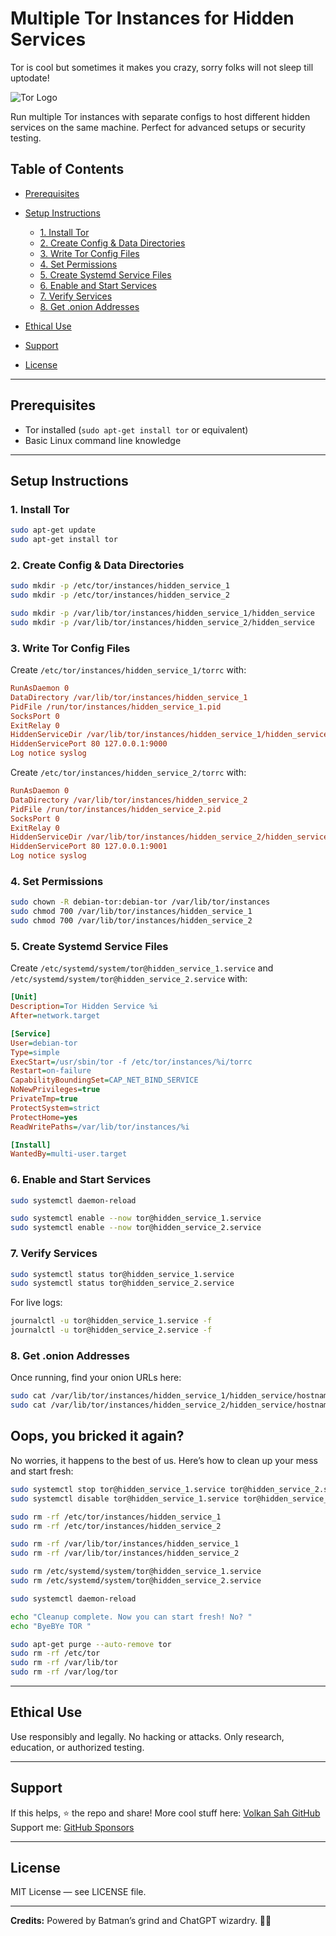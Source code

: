 
# Multiple Tor Instances for Hidden Services
Tor is cool but sometimes it makes you crazy, sorry folks will not sleep till uptodate!

![Tor Logo](https://upload.wikimedia.org/wikipedia/commons/1/15/Tor-logo-2011-flat.svg)

Run multiple Tor instances with separate configs to host different hidden services on the same machine. Perfect for advanced setups or security testing.

## Table of Contents

* [Prerequisites](#prerequisites)
* [Setup Instructions](#setup-instructions)

  * [1. Install Tor](#1-install-tor)
  * [2. Create Config & Data Directories](#2-create-config--data-directories)
  * [3. Write Tor Config Files](#3-write-tor-config-files)
  * [4. Set Permissions](#4-set-permissions)
  * [5. Create Systemd Service Files](#5-create-systemd-service-files)
  * [6. Enable and Start Services](#6-enable-and-start-services)
  * [7. Verify Services](#7-verify-services)
  * [8. Get .onion Addresses](#8-get-onion-addresses)
* [Ethical Use](#ethical-use)
* [Support](#support)
* [License](#license)

---

## Prerequisites

* Tor installed (`sudo apt-get install tor` or equivalent)
* Basic Linux command line knowledge

---

## Setup Instructions

### 1. Install Tor

```bash
sudo apt-get update
sudo apt-get install tor
````

### 2. Create Config & Data Directories

```bash
sudo mkdir -p /etc/tor/instances/hidden_service_1
sudo mkdir -p /etc/tor/instances/hidden_service_2

sudo mkdir -p /var/lib/tor/instances/hidden_service_1/hidden_service
sudo mkdir -p /var/lib/tor/instances/hidden_service_2/hidden_service
```

### 3. Write Tor Config Files

Create `/etc/tor/instances/hidden_service_1/torrc` with:

```ini
RunAsDaemon 0
DataDirectory /var/lib/tor/instances/hidden_service_1
PidFile /run/tor/instances/hidden_service_1.pid
SocksPort 0
ExitRelay 0
HiddenServiceDir /var/lib/tor/instances/hidden_service_1/hidden_service/
HiddenServicePort 80 127.0.0.1:9000
Log notice syslog
```

Create `/etc/tor/instances/hidden_service_2/torrc` with:

```ini
RunAsDaemon 0
DataDirectory /var/lib/tor/instances/hidden_service_2
PidFile /run/tor/instances/hidden_service_2.pid
SocksPort 0
ExitRelay 0
HiddenServiceDir /var/lib/tor/instances/hidden_service_2/hidden_service/
HiddenServicePort 80 127.0.0.1:9001
Log notice syslog
```

### 4. Set Permissions

```bash
sudo chown -R debian-tor:debian-tor /var/lib/tor/instances
sudo chmod 700 /var/lib/tor/instances/hidden_service_1
sudo chmod 700 /var/lib/tor/instances/hidden_service_2
```

### 5. Create Systemd Service Files

Create `/etc/systemd/system/tor@hidden_service_1.service` and `/etc/systemd/system/tor@hidden_service_2.service` with:

```ini
[Unit]
Description=Tor Hidden Service %i
After=network.target

[Service]
User=debian-tor
Type=simple
ExecStart=/usr/sbin/tor -f /etc/tor/instances/%i/torrc
Restart=on-failure
CapabilityBoundingSet=CAP_NET_BIND_SERVICE
NoNewPrivileges=true
PrivateTmp=true
ProtectSystem=strict
ProtectHome=yes
ReadWritePaths=/var/lib/tor/instances/%i

[Install]
WantedBy=multi-user.target
```

### 6. Enable and Start Services

```bash
sudo systemctl daemon-reload

sudo systemctl enable --now tor@hidden_service_1.service
sudo systemctl enable --now tor@hidden_service_2.service
```

### 7. Verify Services

```bash
sudo systemctl status tor@hidden_service_1.service
sudo systemctl status tor@hidden_service_2.service
```

For live logs:

```bash
journalctl -u tor@hidden_service_1.service -f
journalctl -u tor@hidden_service_2.service -f
```

### 8. Get .onion Addresses

Once running, find your onion URLs here:

```bash
sudo cat /var/lib/tor/instances/hidden_service_1/hidden_service/hostname
sudo cat /var/lib/tor/instances/hidden_service_2/hidden_service/hostname
```




## Oops, you bricked it again?

No worries, it happens to the best of us. Here’s how to clean up your mess and start fresh:

```bash
sudo systemctl stop tor@hidden_service_1.service tor@hidden_service_2.service
sudo systemctl disable tor@hidden_service_1.service tor@hidden_service_2.service

sudo rm -rf /etc/tor/instances/hidden_service_1
sudo rm -rf /etc/tor/instances/hidden_service_2

sudo rm -rf /var/lib/tor/instances/hidden_service_1
sudo rm -rf /var/lib/tor/instances/hidden_service_2

sudo rm /etc/systemd/system/tor@hidden_service_1.service
sudo rm /etc/systemd/system/tor@hidden_service_2.service

sudo systemctl daemon-reload

echo "Cleanup complete. Now you can start fresh! No? "
echo "ByeBYe TOR "

sudo apt-get purge --auto-remove tor
sudo rm -rf /etc/tor
sudo rm -rf /var/lib/tor
sudo rm -rf /var/log/tor
```

---

## Ethical Use

Use responsibly and legally. No hacking or attacks. Only research, education, or authorized testing.

---

## Support

If this helps, ⭐ the repo and share!
More cool stuff here: [Volkan Sah GitHub](https://github.com/volkansah)
Support me: [GitHub Sponsors](https://github.com/sponsors/volkansah)

---

## License

MIT License — see LICENSE file.

---

**Credits:** Powered by Batman’s grind and ChatGPT wizardry. 🦇🔥




